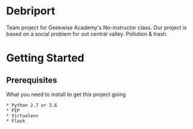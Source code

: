 # Debriport
Team project for Geekwise Academy's No-instructor class. Our project is based on a social problem for out central valley. Pollution & trash.

# Getting Started

## Prerequisites
What you need to install to get this project going

```
* Python 2.7 or 3.6
* PIP
* Virtualenv
* Flask
```

